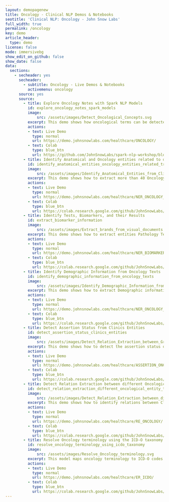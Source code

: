 ```yaml
---
layout: demopagenew
title: Oncology - Clinical NLP Demos & Notebooks
seotitle: 'Clinical NLP: Oncology - John Snow Labs'
full_width: true
permalink: /oncology
key: demo
article_header:
  type: demo
license: false
mode: immersivebg
show_edit_on_github: false
show_date: false
data:
  sections:  
    - secheader: yes
      secheader:
        - subtitle: Oncology - Live Demos & Notebooks
          activemenu: oncology
      source: yes
      source: 
        - title: Explore Oncology Notes with Spark NLP Models
          id: explore_oncology_notes_spark_models
          image: 
              src: /assets/images/Detect_Oncological_Concepts.svg
          excerpt: This demo shows how oncological terms can be detected using Spark NLP Healthcare NER, Assertion Status, and Relation Extraction models.
          actions:
          - text: Live Demo
            type: normal
            url: https://demo.johnsnowlabs.com/healthcare/ONCOLOGY/
          - text: Colab
            type: blue_btn
            url: https://github.com/JohnSnowLabs/spark-nlp-workshop/blob/master/tutorials/Certification_Trainings/Healthcare/27.Oncology_Model.ipynb
        - title: Identify Anatomical and Oncology entities related to different Treatments and Diagnosis from Clinical Texts
          id: identify_anatomical_entities_oncology_entities_related_treatments_different
          image: 
              src: /assets/images/Іdentify_Anatomical_Entities_from_Clinical_Text.svg
          excerpt: This demo shows how to extract more than 40 Oncology-related entities including those related to Cancer diagnosis, Staging information, Tumors, Lymph Nodes, and Metastases. Also shows how to extract entities related to Oncology Therapies, Mentions of Treatments, posology information, Tumor Size, Cancer Therapies, and anatomical entities using pretrained Spark NLP clinical models.
          actions:
          - text: Live Demo
            type: normal
            url: https://demo.johnsnowlabs.com/healthcare/NER_ONCOLOGY_CLINICAL/
          - text: Colab
            type: blue_btn
            url: https://colab.research.google.com/github/JohnSnowLabs/spark-nlp-workshop/blob/master/tutorials/Certification_Trainings_JSL/Healthcare/27.Oncology_Model.ipynb
        - title: Identify Tests, Biomarkers, and their Results
          id: extract_biomarker_information 
          image: 
              src: /assets/images/Extract_brands_from_visual_documents.svg
          excerpt: This demo shows how to extract entities Pathology Tests, Imaging Tests, mentions of Biomarkers, and their results from clinical texts using pretrained Spark NLP clinical models.
          actions:
          - text: Live Demo
            type: normal
            url: https://demo.johnsnowlabs.com/healthcare/NER_BIOMARKER/
          - text: Colab
            type: blue_btn
            url: https://colab.research.google.com/github/JohnSnowLabs/spark-nlp-workshop/blob/master/tutorials/Certification_Trainings_JSL/Healthcare/27.Oncology_Model.ipynb
        - title: Identify Demographic Information from Oncology Texts
          id: identify_demographic_information_from_oncology_texts   
          image: 
              src: /assets/images/Identify_Demographic_Information_from_Oncology_Text.svg
          excerpt: This demo shows how to extract Demographic information, Age, Gender, and Smoking status from oncology texts.
          actions:
          - text: Live Demo
            type: normal
            url: https://demo.johnsnowlabs.com/healthcare/NER_ONCOLOGY_DEMOGRAPHICS/
          - text: Colab
            type: blue_btn
            url: https://colab.research.google.com/github/JohnSnowLabs/spark-nlp-workshop/blob/master/tutorials/Certification_Trainings_JSL/Healthcare/27.Oncology_Model.ipynb
        - title: Detect Assertion Status from Clinics Entities
          id: detect_assertion_status_clinics_entities   
          image: 
              src: /assets/images/Detect_Relation_Extraction_between_Granular_Oncological_entity_types.svg
          excerpt: This demo shows how to detect the assertion status of entities related to oncology (including diagnoses, therapies, and tests), and if a demographic entity refers to the patient or someone else.
          actions:
          - text: Live Demo
            type: normal
            url: https://demo.johnsnowlabs.com/healthcare/ASSERTION_ONCOLOGY/
          - text: Colab
            type: blue_btn
            url: https://colab.research.google.com/github/JohnSnowLabs/spark-nlp-workshop/blob/master/tutorials/Certification_Trainings_JSL/Healthcare/27.Oncology_Model.ipynb
        - title: Detect Relation Extraction between different Oncological entity types
          id: detect_relation_extraction_different_oncological_entity_types   
          image: 
              src: /assets/images/Detect_Relation_Extraction_between_different_Oncological_entity_types.svg
          excerpt: This demo shows how to identify relations between Clinical entities, Tumor mentions, Anatomical entities, Tests, Biomarkers, Anatomical Entities, Tumor Size,  Tumor Finding, Date, and their corresponding using pretrained Oncology Relation Extraction (RE) models.
          actions:
          - text: Live Demo
            type: normal
            url: https://demo.johnsnowlabs.com/healthcare/RE_ONCOLOGY/
          - text: Colab
            type: blue_btn
            url: https://colab.research.google.com/github/JohnSnowLabs/spark-nlp-workshop/blob/master/tutorials/Certification_Trainings_JSL/Healthcare/27.Oncology_Model.ipynb
        - title: Resolve Oncology terminology using the ICD-O taxonomy
          id: resolve_oncology_terminology_using_icdo_taxonomy
          image: 
              src: /assets/images/Resolve_Oncology_terminology.svg
          excerpt: This model maps oncology terminology to ICD-O codes using Entity Resolvers.
          actions:
          - text: Live Demo
            type: normal
            url: https://demo.johnsnowlabs.com/healthcare/ER_ICDO/
          - text: Colab
            type: blue_btn
            url: https://colab.research.google.com/github/JohnSnowLabs/spark-nlp-workshop/blob/master/tutorials/streamlit_notebooks/healthcare/ER_ICDO.ipynb         
---
```

